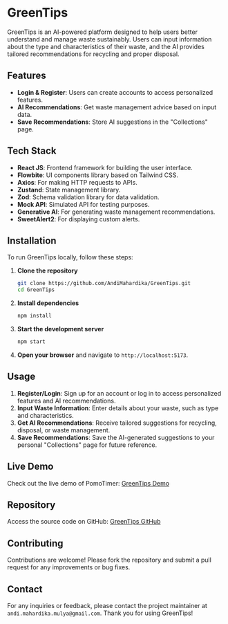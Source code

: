 # GreenTips

GreenTips is an AI-powered platform designed to help users better understand and manage waste sustainably. Users can input information about the type and characteristics of their waste, and the AI provides tailored recommendations for recycling and proper disposal.

## Features
- **Login & Register**: Users can create accounts to access personalized features.
- **AI Recommendations**: Get waste management advice based on input data.
- **Save Recommendations**: Store AI suggestions in the "Collections" page.

## Tech Stack
- **React JS**: Frontend framework for building the user interface.
- **Flowbite**: UI components library based on Tailwind CSS.
- **Axios**: For making HTTP requests to APIs.
- **Zustand**: State management library.
- **Zod**: Schema validation library for data validation.
- **Mock API**: Simulated API for testing purposes.
- **Generative AI**: For generating waste management recommendations.
- **SweetAlert2**: For displaying custom alerts.

## Installation

To run GreenTips locally, follow these steps:

1. **Clone the repository**
   ```bash
   git clone https://github.com/AndiMahardika/GreenTips.git
   cd GreenTips
   ```

2. **Install dependencies**
   ```bash
   npm install
   ```

3. **Start the development server**
   ```bash
   npm start
   ```

4. **Open your browser** and navigate to `http://localhost:5173`.

## Usage
1. **Register/Login**: Sign up for an account or log in to access personalized features and AI recommendations.
2. **Input Waste Information**: Enter details about your waste, such as type and characteristics.
3. **Get AI Recommendations**: Receive tailored suggestions for recycling, disposal, or waste management.
4. **Save Recommendations**: Save the AI-generated suggestions to your personal "Collections" page for future reference.

## Live Demo
Check out the live demo of PomoTimer: [GreenTips Demo](https://green-tips.vercel.app/)

## Repository
Access the source code on GitHub: [GreenTips GitHub](https://github.com/AndiMahardika/GreenTips)

## Contributing
Contributions are welcome! Please fork the repository and submit a pull request for any improvements or bug fixes.

## Contact
For any inquiries or feedback, please contact the project maintainer at `andi.mahardika.mulya@gmail.com`. Thank you for using GreenTips!
